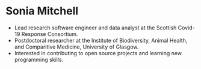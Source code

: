 # Sonia Mitchell

* Lead research software engineer and data analyst at the Scottish Covid-19 Response Consortium.
* Postdoctoral researcher at the Institute of Biodiversity, Animal Health, and Comparitive Medicine, University of Glasgow.
* Interested in contributing to open source projects and learning new programming skills.
